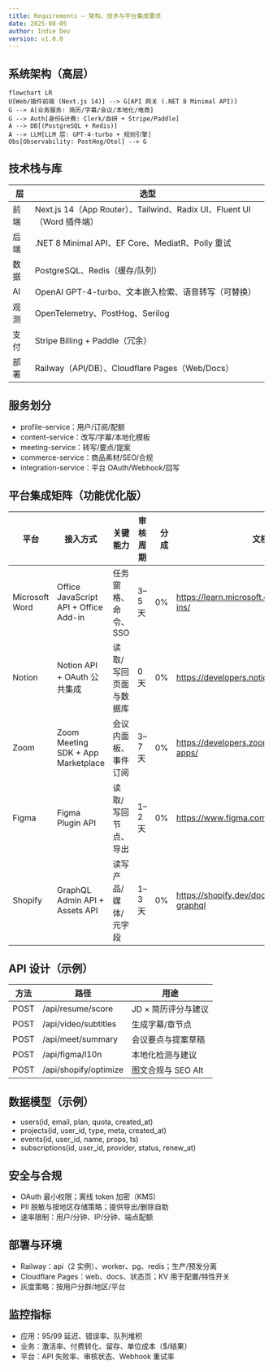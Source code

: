 ```yaml
---
title: Requirements — 架构、技术与平台集成要求
date: 2025-08-05
author: Indie Dev
version: v1.0.0
---
```


## 系统架构（高层）

```mermaid
flowchart LR
U[Web/插件前端 (Next.js 14)] --> G[API 网关 (.NET 8 Minimal API)]
G --> A[业务服务: 简历/字幕/会议/本地化/电商]
G --> Auth[身份&计费: Clerk/自研 + Stripe/Paddle]
A --> DB[(PostgreSQL + Redis)]
A --> LLM[LLM 层: GPT-4-turbo + 规则引擎]
Obs[Observability: PostHog/Otel] --> G
```

## 技术栈与库

| 层 | 选型 |
| --- | --- |
| 前端 | Next.js 14（App Router）、Tailwind、Radix UI、Fluent UI（Word 插件端）|
| 后端 | .NET 8 Minimal API、EF Core、MediatR、Polly 重试 |
| 数据 | PostgreSQL、Redis（缓存/队列） |
| AI | OpenAI GPT-4-turbo、文本嵌入检索、语音转写（可替换） |
| 观测 | OpenTelemetry、PostHog、Serilog |
| 支付 | Stripe Billing + Paddle（冗余） |
| 部署 | Railway（API/DB）、Cloudflare Pages（Web/Docs） |

## 服务划分

- profile-service：用户/订阅/配额
- content-service：改写/字幕/本地化模板
- meeting-service：转写/要点/提案
- commerce-service：商品素材/SEO/合规
- integration-service：平台 OAuth/Webhook/回写

## 平台集成矩阵（功能优化版）

| 平台 | 接入方式 | 关键能力 | 审核周期 | 分成 | 文档 |
| --- | --- | --- | --- | ---: | --- |
| Microsoft Word | Office JavaScript API + Office Add-in | 任务窗格、命令、SSO | 3–5 天 | 0% | https://learn.microsoft.com/office/dev/add-ins/ |
| Notion | Notion API + OAuth 公共集成 | 读取/写回页面与数据库 | 0 天 | 0% | https://developers.notion.com/ |
| Zoom | Zoom Meeting SDK + App Marketplace | 会议内面板、事件订阅 | 3–7 天 | 0% | https://developers.zoom.us/docs/zoom-apps/ |
| Figma | Figma Plugin API | 读取/写回节点、导出 | 1–2 天 | 0% | https://www.figma.com/plugin-docs/intro/ |
| Shopify | GraphQL Admin API + Assets API | 读写产品/媒体/元字段 | 1–3 天 | 0% | https://shopify.dev/docs/api/admin-graphql |

## API 设计（示例）

| 方法 | 路径 | 用途 |
| --- | --- | --- |
| POST | /api/resume/score | JD × 简历评分与建议 |
| POST | /api/video/subtitles | 生成字幕/章节点 |
| POST | /api/meet/summary | 会议要点与提案草稿 |
| POST | /api/figma/l10n | 本地化检测与建议 |
| POST | /api/shopify/optimize | 图文合规与 SEO Alt |

## 数据模型（示例）

- users(id, email, plan, quota, created_at)
- projects(id, user_id, type, meta, created_at)
- events(id, user_id, name, props, ts)
- subscriptions(id, user_id, provider, status, renew_at)

## 安全与合规

- OAuth 最小权限；离线 token 加密（KMS）
- PII 脱敏与按地区存储策略；提供导出/删除自助
- 速率限制：用户/分钟、IP/分钟、端点配额

## 部署与环境

- Railway：api（2 实例）、worker、pg、redis；生产/预发分离
- Cloudflare Pages：web、docs、状态页；KV 用于配置/特性开关
- 灰度策略：按用户分群/地区/平台

## 监控指标

- 应用：95/99 延迟、错误率、队列堆积
- 业务：激活率、付费转化、留存、单位成本（$/结果）
- 平台：API 失败率、审核状态、Webhook 重试率